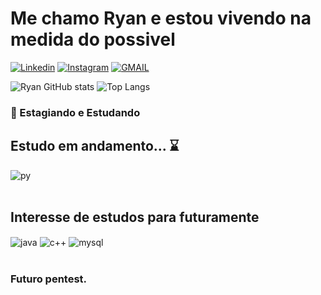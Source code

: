 
# Me chamo Ryan e estou vivendo na medida do possivel

[![Linkedin](https://img.shields.io/badge/LinkedIn-0077B5?style=for-the-badge&logo=linkedin&logoColor=white)](https://www.linkedin.com/in/ryanoliveiraptt/)
[![Instagram](https://img.shields.io/badge/Instagram-E4405F?style=for-the-badge&logo=instagram&logoColor=white)](https://www.instagram.com/1ryan.olv/)
[![GMAIL](https://img.shields.io/badge/Gmail-D14836?style=for-the-badge&logo=gmail&logoColor=white)](mailto:ryanoliveira1728@gmail.com) 


![Ryan GitHub stats](https://github-readme-stats.vercel.app/api?username=smoky1s&show_icons=true&theme=tokyonight)
![Top Langs](https://github-readme-stats.vercel.app/api/top-langs/?username=smoky1s&hide_progress=true&theme=tokyonight)

### 💼 Estagiando e Estudando

## Estudo em andamento... ⌛

<div style="display: inline_block">
  <img align="center" alt="py" src="https://img.shields.io/badge/Python-14354C?style=for-the-badge&logo=python&logoColor=white" />
</div><br/>

## Interesse de estudos para futuramente

<div style="display: inline_block">
  <img align="center" alt="java" src="https://img.shields.io/badge/Java-ED8B00?style=for-the-badge&logo=openjdk&logoColor=white" />
  <img align="center" alt="c++" src="https://img.shields.io/badge/C%2B%2B-00599C?style=for-the-badge&logo=c%2B%2B&logoColor=white" />
  <img align="center" alt="mysql" src="https://img.shields.io/badge/MySQL-00000F?style=for-the-badge&logo=mysql&logoColor=white" />
</div><br/>

### Futuro pentest.
